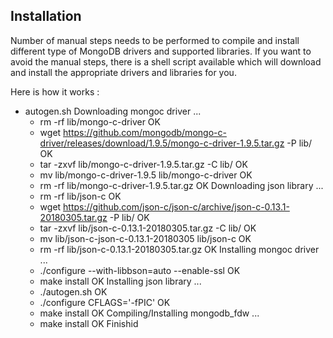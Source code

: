 Installation
------------
Number of manual steps needs to be performed to compile and install different type of MongoDB drivers and supported libraries. If you want to avoid the manual steps, there is a shell script available which will download and install the appropriate drivers and libraries for you.

Here is how it works :

* autogen.sh
Downloading mongoc driver ...
  -  rm -rf lib/mongo-c-driver  OK
  -  wget https://github.com/mongodb/mongo-c-driver/releases/download/1.9.5/mongo-c-driver-1.9.5.tar.gz -P lib/  OK
  -  tar -zxvf lib/mongo-c-driver-1.9.5.tar.gz -C lib/  OK
  -  mv lib/mongo-c-driver-1.9.5 lib/mongo-c-driver  OK
  -  rm -rf lib/mongo-c-driver-1.9.5.tar.gz  OK
Downloading json library ...
  -  rm -rf lib/json-c  OK
  -  wget https://github.com/json-c/json-c/archive/json-c-0.13.1-20180305.tar.gz -P lib/  OK
  -  tar -zxvf lib/json-c-0.13.1-20180305.tar.gz -C lib/  OK
  -  mv lib/json-c-json-c-0.13.1-20180305 lib/json-c  OK
  -  rm -rf lib/json-c-0.13.1-20180305.tar.gz  OK
Installing mongoc driver ...
  -  ./configure --with-libbson=auto --enable-ssl  OK
  -  make install  OK
Installing json library ...
  -  ./autogen.sh  OK
  -  ./configure CFLAGS='-fPIC'  OK
  -  make install  OK
Compiling/Installing mongodb_fdw ...
  -  make install  OK
Finishid

